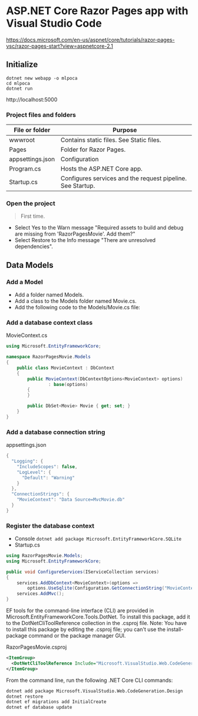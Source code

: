 # ASP.NET Core Razor Pages app with Visual Studio Code

https://docs.microsoft.com/en-us/aspnet/core/tutorials/razor-pages-vsc/razor-pages-start?view=aspnetcore-2.1

## Initialize
```
dotnet new webapp -o mlpoca
cd mlpoca
dotnet run
```

http://localhost:5000

### Project files and folders

| File or folder  | Purpose |
| ---  | --- |
| wwwroot  | Contains static files. See Static files. |
| Pages  | Folder for Razor Pages. |
| appsettings.json  | Configuration |
| Program.cs  | Hosts the ASP.NET Core app. |
| Startup.cs  | Configures services and the request pipeline. See Startup. |


### Open the project
> First time.

- Select Yes to the Warn message "Required assets to build and debug are missing from 'RazorPagesMovie'. Add them?"
- Select Restore to the Info message "There are unresolved dependencies".

## Data Models
### Add a Model
-    Add a folder named Models.
-    Add a class to the Models folder named Movie.cs.
-    Add the following code to the Models/Movie.cs file:

### Add a database context class
MovieContext.cs
```cs
using Microsoft.EntityFrameworkCore;

namespace RazorPagesMovie.Models
{
    public class MovieContext : DbContext
    {
        public MovieContext(DbContextOptions<MovieContext> options)
                : base(options)
        {
        }

        public DbSet<Movie> Movie { get; set; }
    }
}
```

### Add a database connection string
appsettings.json

```cs
{
  "Logging": {
    "IncludeScopes": false,
    "LogLevel": {
      "Default": "Warning"
    }
  },
  "ConnectionStrings": {
    "MovieContext": "Data Source=MvcMovie.db"
  }
}
```

### Register the database context
- Console
`dotnet add package Microsoft.EntityFrameworkCore.SQLite`
- Startup.cs
```cs
using RazorPagesMovie.Models;
using Microsoft.EntityFrameworkCore;

public void ConfigureServices(IServiceCollection services)
{
    services.AddDbContext<MovieContext>(options =>
        options.UseSqlite(Configuration.GetConnectionString("MovieContext")));
    services.AddMvc();
}
```

EF tools for the command-line interface (CLI) are provided in Microsoft.EntityFrameworkCore.Tools.DotNet. 
To install this package, add it to the DotNetCliToolReference collection in the .csproj file. 
Note: You have to install this package by editing the .csproj file; you can't use the install-package command or the package manager GUI.

RazorPagesMovie.csproj 
```xml
<ItemGroup>
  <DotNetCliToolReference Include="Microsoft.VisualStudio.Web.CodeGeneration.Tools" Version="2.1.0-preview1-final"/>
</ItemGroup>
```

From the command line, run the following .NET Core CLI commands:
```sh
dotnet add package Microsoft.VisualStudio.Web.CodeGeneration.Design
dotnet restore
dotnet ef migrations add InitialCreate
dotnet ef database update
```

